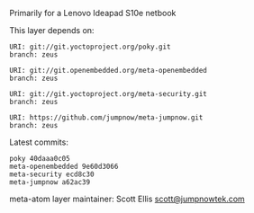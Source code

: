 Primarily for a Lenovo Ideapad S10e netbook

This layer depends on:

    URI: git://git.yoctoproject.org/poky.git
    branch: zeus

    URI: git://git.openembedded.org/meta-openembedded
    branch: zeus

    URI: git://git.yoctoproject.org/meta-security.git
    branch: zeus

    URI: https://github.com/jumpnow/meta-jumpnow.git
    branch: zeus


Latest commits:

    poky 40daaa0c05
    meta-openembedded 9e60d3066
    meta-security ecd8c30
    meta-jumpnow a62ac39


meta-atom layer maintainer: Scott Ellis <scott@jumpnowtek.com>
